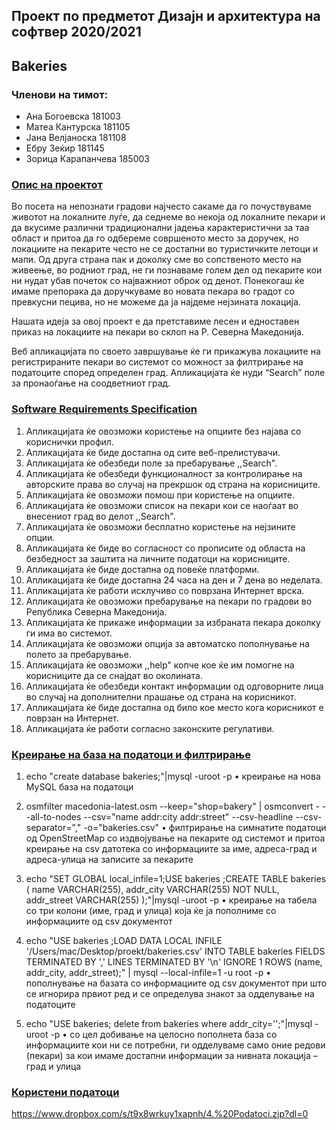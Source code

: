 ## Проект по предметот Дизајн и архитектура на софтвер 2020/2021
## Bakeries

### Членови на тимот:
- Ана Богоевска      181003
- Матеа Кантурска    181105
- Јана Велјаноска    181108
- Ебру Зеќир         181145
- Зорица Карапанчева 185003

### [Опис на проектот](https://github.com/zkarapanceva/Bakeries/blob/main/1.Opis%20na%20proekt.pdf)

  Во посета на непознати градови најчесто сакаме да го почуствуваме животот на локалните луѓе, да седнеме во некоја од локалните пекари и да вкусиме различни традиционални јадења карактеристични за таа област и притоа да го одбереме совршеното место за доручек, но локациите на пекарите често не се достапни во туристичките летоци и мапи. Од друга страна пак и доколку сме во сопственото место на живеење, во родниот град, не ги познаваме голем дел од пекарите кои ни нудат убав почеток со најважниот оброк од денот. Понекогаш ќе имаме препорака да доручкуваме во новата пекара во градот со превкусни пецива, но не можеме да ја најдеме нејзината локација. 
  
  Нашата идеја за овој проект е да претставиме лесен и едноставен приказ на локациите на пекари во склоп на Р. Северна Македонија. 
  
  Веб апликацијата по своето завршување ќе ги прикажува локациите на регистрираните пекари во системот со можност за филтрирање на податоците според определен град. Апликацијата ќе нуди “Search” поле за пронаоѓање на соодветниот град. 

 
### [Software Requirements Specification](https://github.com/zkarapanceva/Bakeries/blob/main/2.%20Baranja.pdf)

1. Апликацијата ќе овозможи користење на опциите без најава со кориснички профил.
2. Апликацијата ќе биде достапна од сите веб-прелистувачи.
3. Апликацијата ќе обезбеди поле за пребарување ,,Search".
4. Апликацијата ќе обезбеди функционалност за контролирање на авторските права во
случај на прекршок од страна на корисниците.
5. Апликацијата ќе овозможи помош при користење на опциите.
6. Апликацијата ќе овозможи список на пекари кои се наоѓаат во внесениот град во
делот ,,Search".
7. Апликацијата ќе овозможи бесплатно користење на нејзините опции.
8. Апликацијата ќе биде во согласност со прописите од областа на безбедност за заштита на
личните податоци на корисниците.
9. Апликацијата ќе биде достапна од повеќе платформи.
10. Апликацијата ќе биде достапна 24 часа на ден и 7 дена во неделата.
11. Апликацијата ќе работи исклучиво со поврзана Интернет врска.
12. Апликацијата ќе овозможи пребарување на пекари по градови во Република Северна
Македонија.
13. Апликацијата ќе прикаже информации за избраната пекара доколку ги има во системот.
14. Апликацијата ќе овозможи опција за автоматско пополнување на полето за пребарување.
15. Апликацијата ќе овозможи ,,help" копче кое ќе им помогне на корисниците да се снајдат
во околината.
16. Апликацијата ќе обезбеди контакт информации од одговорните лица во случај на
дополнителни прашање од страна на корисникот.
17. Апликацијата ќе биде достапна од било кое место кога корисникот е поврзан на Интернет.
18. Апликацијата ќе работи согласно законските регулативи.

### [Креирање на база на податоци и филтрирање](https://github.com/zkarapanceva/Bakeries/blob/main/3.%20Kreiranje%20na%20baza%20na%20podatoci%20i%20filtriranje.pdf)

1.	echo "create database bakeries;"|mysql -uroot -p
      •	креирање на нова MySQL база на податоци

2.	osmfilter macedonia-latest.osm --keep="shop=bakery" | osmconvert - --all-to-nodes --csv="name addr:city addr:street" --csv-headline --csv-separator="," -o="bakeries.csv"
      •	филтрирање на симнатите податоци од OpenStreetMap со издвојување на пекарите од системот и притоа креирање на csv датотека со информациите за име, адреса-град и адреса-улица на записите за пекарите

3.	echo "SET GLOBAL local_infile=1;USE bakeries ;CREATE TABLE bakeries ( name VARCHAR(255), addr_city VARCHAR(255) NOT NULL, addr_street VARCHAR(255) );"|mysql -uroot -p
      •	креирање на табела со три колони (име, град и улица) која ќе ја пополниме со информациите од csv документот

4.	echo "USE bakeries ;LOAD DATA LOCAL INFILE '/Users/mac/Desktop/proekt/bakeries.csv' INTO TABLE bakeries FIELDS TERMINATED BY ',' LINES TERMINATED BY '\n' IGNORE 1 ROWS (name, addr_city, addr_street);" | mysql --local-infile=1 -u root -p
      •	пополнување на базата со информациите од csv документот при што се игнорира првиот ред и се определува знакот за одделување на податоците

5.	echo "USE bakeries; delete from bakeries where addr_city='';"|mysql -uroot -p
      •	со цел добивање на целосно пополнета база со информациите кои ни се потребни, ги одделуваме само оние редови (пекари) за кои имаме достапни информации за нивната локација – град и улица
      
### [Користени податоци](https://github.com/zkarapanceva/Bakeries/blob/main/4.%20Koristeni%20podatoci.pdf)

https://www.dropbox.com/s/t9x8wrkuy1xapnh/4.%20Podatoci.zip?dl=0

